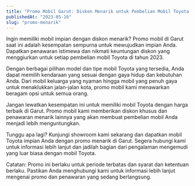 ```yaml
---
title: "Promo Mobil Garut: Diskon Menarik untuk Pembelian Mobil Toyota di 2023"
publishedAt: "2023-05-16"
slug: "promo-menarik"
---
```


Ingin memiliki mobil impian dengan diskon menarik? Promo mobil di Garut saat ini adalah kesempatan sempurna untuk mewujudkan impian Anda. Dapatkan penawaran istimewa dan nikmati keuntungan diskon yang menggiurkan untuk setiap pembelian mobil Toyota di tahun 2023.

Dengan berbagai pilihan model dan tipe mobil Toyota yang tersedia, Anda dapat memilih kendaraan yang sesuai dengan gaya hidup dan kebutuhan Anda. Dari mobil keluarga yang nyaman hingga mobil yang penuh gaya untuk menaklukkan jalan-jalan kota, promo mobil kami menawarkan beragam opsi untuk semua orang.

Jangan lewatkan kesempatan ini untuk memiliki mobil Toyota dengan harga terbaik di Garut. Promo mobil kami memberikan diskon khusus dan penawaran menarik lainnya yang akan membuat pembelian mobil Anda menjadi lebih menguntungkan.

Tunggu apa lagi? Kunjungi showroom kami sekarang dan dapatkan mobil Toyota impian Anda dengan promo menarik di Garut. Segera hubungi kami untuk informasi lebih lanjut dan jadilah bagian dari pengalaman mengemudi yang luar biasa dengan mobil Toyota.

Catatan: Promo ini berlaku untuk periode terbatas dan syarat dan ketentuan berlaku. Pastikan Anda menghubungi kami untuk informasi lebih lanjut mengenai promo dan penawaran yang sedang berlangsung.

